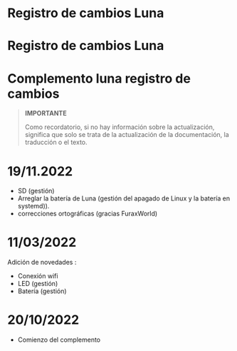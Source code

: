 # Registro de cambios Luna

# Registro de cambios Luna

# Complemento luna registro de cambios

>**IMPORTANTE**
>
>Como recordatorio, si no hay información sobre la actualización, significa que solo se trata de la actualización de la documentación, la traducción o el texto.

# 19/11.2022

- SD (gestión)
- Arreglar la batería de Luna (gestión del apagado de Linux y la batería en systemd)).
- correcciones ortográficas (gracias FuraxWorld)

# 11/03/2022

Adición de novedades : 

- Conexión wifi
- LED (gestión)
- Batería (gestión)

# 20/10/2022

- Comienzo del complemento
